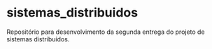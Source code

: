 # sistemas_distribuidos
Repositório para desenvolvimento da segunda entrega do projeto de sistemas distribuídos.

